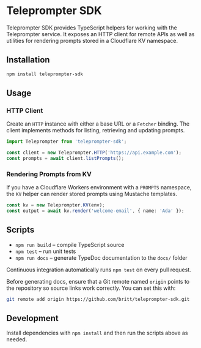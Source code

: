 # Teleprompter SDK

Teleprompter SDK provides TypeScript helpers for working with the Teleprompter service. It exposes an HTTP client for remote APIs as well as utilities for rendering prompts stored in a Cloudflare KV namespace.

## Installation

```bash
npm install teleprompter-sdk
```

## Usage

### HTTP Client

Create an `HTTP` instance with either a base URL or a `Fetcher` binding. The client implements methods for listing, retrieving and updating prompts.

```ts
import Teleprompter from 'teleprompter-sdk';

const client = new Teleprompter.HTTP('https://api.example.com');
const prompts = await client.listPrompts();
```

### Rendering Prompts from KV

If you have a Cloudflare Workers environment with a `PROMPTS` namespace, the `KV` helper can render stored prompts using Mustache templates.

```ts
const kv = new Teleprompter.KV(env);
const output = await kv.render('welcome-email', { name: 'Ada' });
```

## Scripts

- `npm run build` – compile TypeScript source
- `npm test` – run unit tests
- `npm run docs` – generate TypeDoc documentation to the `docs/` folder

Continuous integration automatically runs `npm test` on every pull request.

Before generating docs, ensure that a Git remote named `origin` points to the repository so source links work correctly. You can set this with:

```bash
git remote add origin https://github.com/britt/teleprompter-sdk.git
```

## Development

Install dependencies with `npm install` and then run the scripts above as needed.
